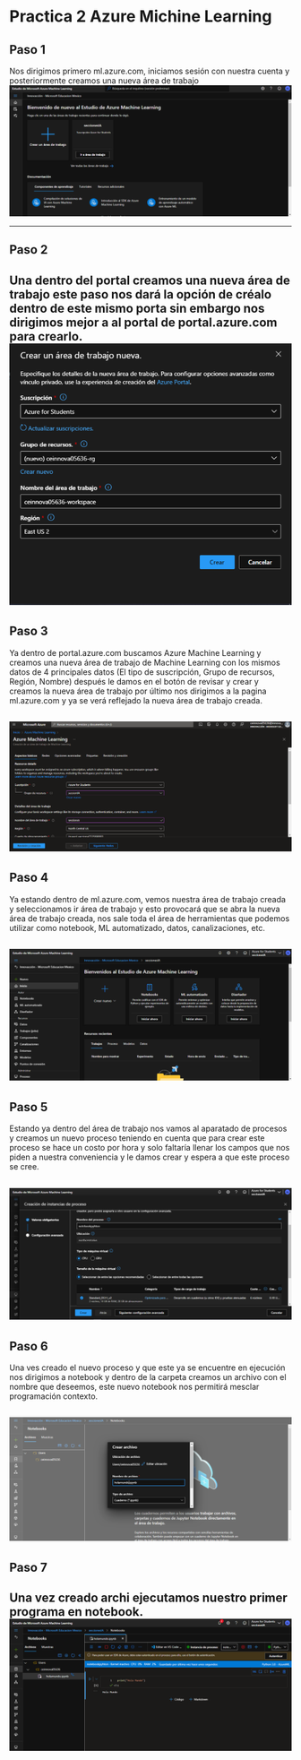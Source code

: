 # Practica 2 Azure Michine Learning  

## Paso 1  

Nos dirigimos primero ml.azure.com, iniciamos sesión con nuestra cuenta y posteriormente creamos una nueva área de trabajo  
![ ml.azure.com](https://github.com/aldodanielle/Practica2_Azure_Michine_Learning-/blob/main/Imagenes/1.png)

---------------------------------------------------
## Paso 2  

Una dentro del portal creamos una nueva área de trabajo este paso nos dará la opción de créalo dentro de este mismo porta sin embargo nos dirigimos mejor a al portal de portal.azure.com para crearlo.
![nueva área de trabajo en ml.azure.com](https://github.com/aldodanielle/Practica2_Azure_Michine_Learning-/blob/main/Imagenes/2.png)
---------------------------------------------------
## Paso 3  

Ya dentro de portal.azure.com buscamos Azure Machine Learning y creamos una nueva área de trabajo de Machine Learning con los mismos datos de 4 principales datos (El tipo de suscripción, Grupo de recursos, Región, Nombre) después le damos en el botón de revisar y crear y creamos la nueva área de trabajo por último nos dirigimos a la pagina ml.azure.com y ya se verá reflejado la nueva área de trabajo creada.  

![creación de área de trabajo Machine Learning](https://github.com/aldodanielle/Practica2_Azure_Michine_Learning-/blob/main/Imagenes/3.png)
---------------------------------------------------
## Paso 4  

Ya estando dentro de ml.azure.com, vemos nuestra área de trabajo creada y seleccionamos ir área de trabajo y esto provocará que se abra la nueva área de trabajo creada, nos sale toda el área de herramientas que podemos utilizar como notebook, ML automatizado, datos, canalizaciones, etc.  

![área de trabajo seccionesIA](https://github.com/aldodanielle/Practica2_Azure_Michine_Learning-/blob/main/Imagenes/4.png)
---------------------------------------------------
## Paso 5  

Estando ya dentro del área de trabajo nos vamos al aparatado de procesos y creamos un nuevo proceso teniendo en cuenta que para crear este proceso se hace un costo por hora y solo faltaría llenar los campos que nos piden a nuestra conveniencia y le damos crear y espera a que este proceso se cree.  

![creación de un proceso](https://github.com/aldodanielle/Practica2_Azure_Michine_Learning-/blob/main/Imagenes/5.png)
---------------------------------------------------
## Paso 6  

Una ves creado el nuevo proceso y que este ya se encuentre en ejecución nos dirigimos a notebook y dentro de la carpeta creamos un archivo con el nombre que deseemos, este nuevo notebook nos permitirá mesclar programación contexto.  

![creación de un archivo en notebook](https://github.com/aldodanielle/Practica2_Azure_Michine_Learning-/blob/main/Imagenes/6.png)
---------------------------------------------------
## Paso 7  

Una vez creado archi ejecutamos nuestro primer programa en notebook.
![hola mundo](https://github.com/aldodanielle/Practica2_Azure_Michine_Learning-/blob/main/Imagenes/7.png)
---------------------------------------------------
